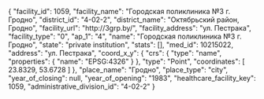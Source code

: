 {
    "facility_id": 1059,
    "facility_name": "Городская поликлиника №3 г. Гродно",
    "district_id": "4-02-2",
    "district_name": "Октябрьский район, Гродно",
    "facility_url": "http:\/\/3grp.by\/",
    "facility_address": "ул. Пестрака",
    "facility_type": "0",
    "ap_1": "4",
    "name": "Городская поликлиника №3 г. Гродно",
    "state": "private institution",
    "stats": [],
    "med_id": 10215022,
    "address": "ул. Пестрака",
    "coord_x_y": {
        "crs": {
            "type": "name",
            "properties": {
                "name": "EPSG:4326"
            }
        },
        "type": "Point",
        "coordinates": [
            23.8329,
            53.6728
        ]
    },
    "place_name": "Гродно",
    "place_type": "city",
    "year_of_closing": null,
    "year_of_opening": "1983",
    "healthcare_facility_key": 1059,
    "administrative_division_id": "4-02-2"
}